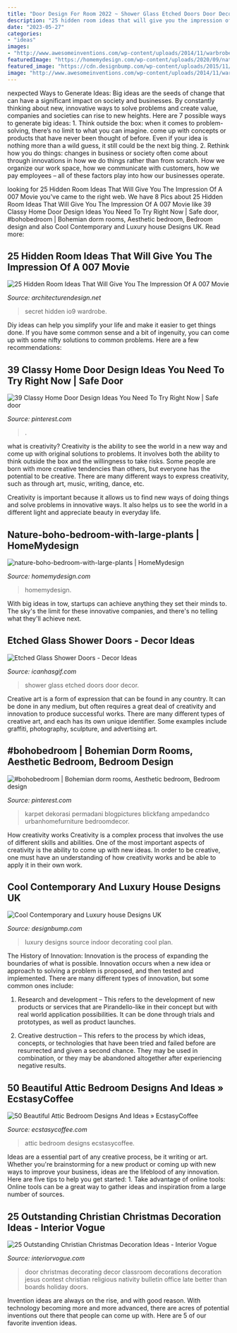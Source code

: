 ```yaml
---
title: "Door Design For Room 2022 ~ Shower Glass Etched Doors Door Decor"
description: "25 hidden room ideas that will give you the impression of a 007 movie"
date: "2023-05-27"
categories:
- "ideas"
images:
- "http://www.awesomeinventions.com/wp-content/uploads/2014/11/warbrobe-secret-room-next.jpg"
featuredImage: "https://homemydesign.com/wp-content/uploads/2020/09/nature-boho-bedroom-with-large-plants.jpg"
featured_image: "https://cdn.designbump.com/wp-content/uploads/2015/11/open-plan-house-with-an-indoor-swimming-pool.jpg"
image: "http://www.awesomeinventions.com/wp-content/uploads/2014/11/warbrobe-secret-room-next.jpg"
---
```



nexpected Ways to Generate Ideas:
Big ideas are the seeds of change that can have a significant impact on society and businesses. By constantly thinking about new, innovative ways to solve problems and create value, companies and societies can rise to new heights. Here are 7 possible ways to generate big ideas: 1. Think outside the box: when it comes to problem-solving, there’s no limit to what you can imagine. come up with concepts or products that have never been thought of before. Even if your idea is nothing more than a wild guess, it still could be the next big thing. 2. Rethink how you do things: changes in business or society often come about through innovations in how we do things rather than from scratch. How we organize our work space, how we communicate with customers, how we pay employees – all of these factors play into how our businesses operate.

	

		
looking for 25 Hidden Room Ideas That Will Give You The Impression Of A 007 Movie you've came to the right web. We have 8 Pics about 25 Hidden Room Ideas That Will Give You The Impression Of A 007 Movie like 39 Classy Home Door Design Ideas You Need To Try Right Now | Safe door, #bohobedroom | Bohemian dorm rooms, Aesthetic bedroom, Bedroom design and also Cool Contemporary and Luxury house Designs UK. Read more:
		
    
## 25 Hidden Room Ideas That Will Give You The Impression Of A 007 Movie

<img loading=lazy src="http://www.awesomeinventions.com/wp-content/uploads/2014/11/warbrobe-secret-room-next.jpg" onerror="this.onerror=null;this.src='https://tse2.mm.bing.net/th?id=OIP.1YbE6ZyT887fuyM6EsdlHQHaJ6&amp;pid=15.1';" alt="25 Hidden Room Ideas That Will Give You The Impression Of A 007 Movie">

_Source: architecturendesign.net_

>secret hidden io9 wardrobe. 

	

Diy ideas can help you simplify your life and make it easier to get things done. If you have some common sense and a bit of ingenuity, you can come up with some nifty solutions to common problems. Here are a few recommendations: 

    
## 39 Classy Home Door Design Ideas You Need To Try Right Now | Safe Door

<img loading=lazy src="https://i.pinimg.com/736x/fd/9d/34/fd9d34d310177960abe642e5e56d2ed3.jpg" onerror="this.onerror=null;this.src='https://tse1.mm.bing.net/th?id=OIP.wM0_t21KeVOrZFSabEs_OwHaLL&amp;pid=15.1';" alt="39 Classy Home Door Design Ideas You Need To Try Right Now | Safe door">

_Source: pinterest.com_

>. 

	

what is creativity?
Creativity is the ability to see the world in a new way and come up with original solutions to problems. It involves both the ability to think outside the box and the willingness to take risks.
Some people are born with more creative tendencies than others, but everyone has the potential to be creative. There are many different ways to express creativity, such as through art, music, writing, dance, etc.

Creativity is important because it allows us to find new ways of doing things and solve problems in innovative ways. It also helps us to see the world in a different light and appreciate beauty in everyday life.

    
## Nature-boho-bedroom-with-large-plants | HomeMydesign

<img loading=lazy src="https://homemydesign.com/wp-content/uploads/2020/09/nature-boho-bedroom-with-large-plants.jpg" onerror="this.onerror=null;this.src='https://tse3.mm.bing.net/th?id=OIP.1bHFnanCGAKqJIMksj4qMwHaLH&amp;pid=15.1';" alt="nature-boho-bedroom-with-large-plants | HomeMydesign">

_Source: homemydesign.com_

>homemydesign. 

	

With big ideas in tow, startups can achieve anything they set their minds to. The sky's the limit for these innovative companies, and there's no telling what they'll achieve next.

    
## Etched Glass Shower Doors - Decor Ideas

<img loading=lazy src="https://www.icanhasgif.com/wp-content/uploads/2015/02/Etched-Glass-Shower-Doors.jpg" onerror="this.onerror=null;this.src='https://tse2.mm.bing.net/th?id=OIP.OErKtTm6M1ccGpcEHMSqpQHaKI&amp;pid=15.1';" alt="Etched Glass Shower Doors - Decor Ideas">

_Source: icanhasgif.com_

>shower glass etched doors door decor. 

	

Creative art is a form of expression that can be found in any country. It can be done in any medium, but often requires a great deal of creativity and innovation to produce successful works. There are many different types of creative art, and each has its own unique identifier. Some examples include graffiti, photography, sculpture, and advertising art.

    
## #bohobedroom | Bohemian Dorm Rooms, Aesthetic Bedroom, Bedroom Design

<img loading=lazy src="https://i.pinimg.com/736x/b0/56/3e/b0563e6eec2b456715dd42f23b7e410c.jpg" onerror="this.onerror=null;this.src='https://tse2.mm.bing.net/th?id=OIP.xJ9SBsAchgWh1BTzR6HrGwHaLH&amp;pid=15.1';" alt="#bohobedroom | Bohemian dorm rooms, Aesthetic bedroom, Bedroom design">

_Source: pinterest.com_

>karpet dekorasi permadani blogpictures blickfang ampedandco urbanhomefurniture bedroomdecor. 

	

How creativity works
Creativity is a complex process that involves the use of different skills and abilities. One of the most important aspects of creativity is the ability to come up with new ideas. In order to be creative, one must have an understanding of how creativity works and be able to apply it in their own work.

    
## Cool Contemporary And Luxury House Designs UK

<img loading=lazy src="https://cdn.designbump.com/wp-content/uploads/2015/11/open-plan-house-with-an-indoor-swimming-pool.jpg" onerror="this.onerror=null;this.src='https://tse4.mm.bing.net/th?id=OIP.qkwOsSYJOmyZf8c0OavkAQHaLG&amp;pid=15.1';" alt="Cool Contemporary and Luxury house Designs UK">

_Source: designbump.com_

>luxury designs source indoor decorating cool plan. 

	

The History of Innovation:
Innovation is the process of expanding the boundaries of what is possible. Innovation occurs when a new idea or approach to solving a problem is proposed, and then tested and implemented. There are many different types of innovation, but some common ones include:
1. Research and development – This refers to the development of new products or services that are Pirandello-like in their concept but with real world application possibilities. It can be done through trials and prototypes, as well as product launches.

2. Creative destruction – This refers to the process by which ideas, concepts, or technologies that have been tried and failed before are resurrected and given a second chance. They may be used in combination, or they may be abandoned altogether after experiencing negative results.


    
## 50 Beautiful Attic Bedroom Designs And Ideas » EcstasyCoffee

<img loading=lazy src="https://i2.wp.com/www.ecstasycoffee.com/wp-content/uploads/2016/10/Attic-Bedroom-Designs-20.jpg?resize=475%2C633" onerror="this.onerror=null;this.src='https://tse3.mm.bing.net/th?id=OIP.Z-AW7_P334KaTRDkks6iNgHaJ3&amp;pid=15.1';" alt="50 Beautiful Attic Bedroom Designs And Ideas » EcstasyCoffee">

_Source: ecstasycoffee.com_

>attic bedroom designs ecstasycoffee. 

	

Ideas are a essential part of any creative process, be it writing or art. Whether you're brainstorming for a new product or coming up with new ways to improve your business, ideas are the lifeblood of any innovation. Here are five tips to help you get started: 1. Take advantage of online tools: Online tools can be a great way to gather ideas and inspiration from a large number of sources.

    
## 25 Outstanding Christian Christmas Decoration Ideas - Interior Vogue

<img loading=lazy src="http://interiorvogue.com/wp-content/uploads/2016/09/Christmas-Door-Decorating-Contest.jpg" onerror="this.onerror=null;this.src='https://tse3.mm.bing.net/th?id=OIP.BMPM7b80SZ89U73DmgRpOQHaJ4&amp;pid=15.1';" alt="25 Outstanding Christian Christmas Decoration Ideas - Interior Vogue">

_Source: interiorvogue.com_

>door christmas decorating decor classroom decorations decoration jesus contest christian religious nativity bulletin office late better than boards holiday doors. 

	

Invention ideas are always on the rise, and with good reason. With technology becoming more and more advanced, there are acres of potential inventions out there that people can come up with. Here are 5 of our favorite invention ideas.

